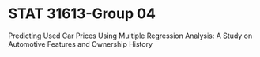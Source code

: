 # STAT 31613-Group 04
Predicting Used Car Prices Using Multiple Regression Analysis: A Study on Automotive Features and Ownership History
